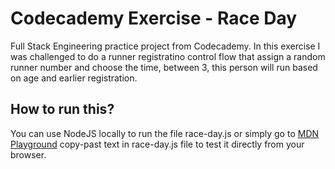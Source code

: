 # Codecademy Exercise - Race Day
Full Stack Engineering practice project from Codecademy.
In this exercise I was challenged to do a runner registratino control flow that assign a random runner number and choose the time, between 3, this person will run based on age and earlier registration.

## How to run this?
You can use NodeJS locally to run the file race-day.js or simply go to [MDN Playground](https://developer.mozilla.org/en-US/play) copy-past text in race-day.js file to test it directly from your browser.